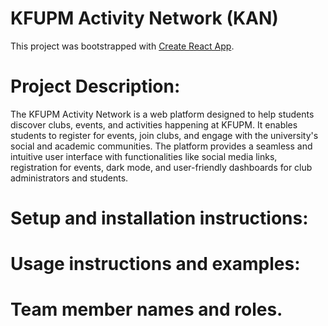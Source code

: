 # KFUPM Activity Network (KAN)

This project was bootstrapped with [Create React App](https://github.com/facebook/create-react-app).

# Project Description:
The KFUPM Activity Network is a web platform designed to help students discover clubs, events, and activities happening at KFUPM. It enables students to register for events, join clubs, and engage with the university's social and academic communities. The platform provides a seamless and intuitive user interface with functionalities like social media links, registration for events, dark mode, and user-friendly dashboards for club administrators and students.

# Setup and installation instructions: 
# Usage instructions and examples:
# Team member names and roles.



